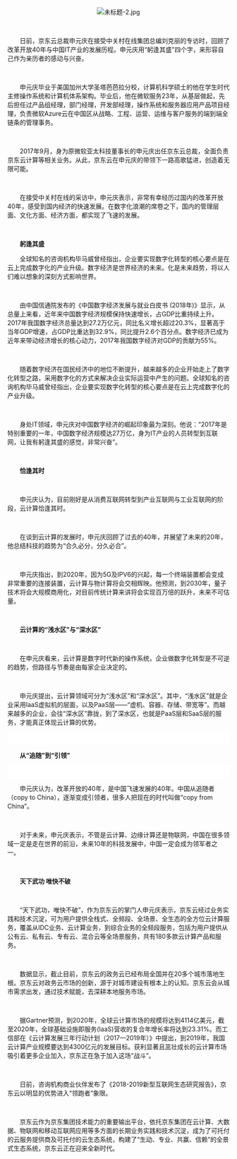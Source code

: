 <p style="text-indent: 2em;"><br/></p>
<p style="text-align: center;"><img src="//img1.jcloudcs.com/cms/f1d9682d-30e6-43aa-abc1-843837357fa320190424183023.jpg" title="" alt="未标题-2.jpg"/></p>
<p style="text-indent: 2em;"><br/></p>
<p style="text-indent: 2em;">日前，京东云总裁申元庆在接受中关村在线集团总编刘克丽的专访时，回顾了改革开放40年与中国IT产业的发展历程。申元庆用“躬逢其盛”四个字，来形容自己作为亲历者的感动与兴奋。</p>
<p style="text-indent: 2em;"><br/></p>
<p style="text-indent: 2em;">申元庆毕业于美国加州大学圣塔芭芭拉分校，计算机科学硕士的他在学生时代主修操作系统和计算机体系架构。毕业后，他在微软服务23年，从基层做起，先后担任过产品组经理，部门经理，开发部经理，操作系统和服务器应用产品项目经理，负责微软Azure云在中国区从战略、工程、运营、运维与客户服务的端到端全链条的管理事务。</p>
<p style="text-indent: 2em;"><span style="text-indent: 2em;"><br/></span></p>
<p style="text-indent: 2em;"><span style="text-indent: 2em;">2017年9月，身为原微软亚太科技董事长的申元庆出任京东云总裁，全面负责京东云计算等相关业务。从此，京东云在申元庆的带领下一路高歌猛进，创造着无限可能。</span><br/></p>
<p style="text-indent: 2em;"><span style="text-indent: 2em;"><br/></span></p>
<p style="text-indent: 2em;"><span style="text-indent: 2em;">在接受中关村在线的采访中，申元庆表示，非常有幸经历过国内的改革开放40年，感受到国内经济的快速发展。在数字化浪潮的席卷之下，国内的管理层面、文化方面、经济方面，都实现了飞速的发展。</span><br/></p>
<p style="text-indent: 2em;"><span style="text-indent: 2em;"><br/></span></p>
<p style="text-indent: 2em;"><strong>躬逢其盛</strong><br/></p>
<p style="text-indent: 2em;">全球知名的咨询机构毕马威曾经指出，企业要实现数字化转型的核心要点是在云上完成数字化的产业升级。数字经济是世界经济的未来。化是未来趋势，将以人们难以想象的深刻方式影响世界。</p>
<p style="text-indent: 2em;"><span style="text-indent: 2em;"><br/></span></p>
<p style="text-indent: 2em;"><span style="text-indent: 2em;">由中国信通院发布的《中国数字经济发展与就业白皮书 (2018年)》显示，从总量上来看，近年来中国数字经济规模保持快速增长，占GDP比重持续上升。2017年我国数字经济总量达到27.2万亿元，同比名义增长超过20.3%，显著高于当年GDP增速，占GDP比重达到32.9%，同比提升2.6个百分点。数字经济已成为近年来带动经济增长的核心动力，2017年我国数字经济对GDP的贡献为55%。</span><br/></p>
<p style="text-indent: 2em;"><span style="text-indent: 2em;"><br/></span></p>
<p style="text-indent: 2em;">随着数字经济在国民经济中的地位不断提升，越来越多的企业开始走上了数字化转型之路，采用数字化的方式来解决企业实际运营中产生的问题。全球知名的咨询机构毕马威曾经指出，企业要实现数字化转型的核心要点是在云上完成数字化的产业升级。</p>
<p style="text-indent: 2em;"><br/></p>
<p style="text-indent: 2em;">身处IT领域，申元庆对中国数字经济的崛起印象最为深刻。他说：“2017年是特别重要的一年，中国数字经济规模达27万亿，身为IT产业的人员转型到互联网，让我有躬逢其盛的感觉，非常兴奋”。</p>
<p style="text-indent: 2em;"><span style="text-indent: 2em;"><br/></span></p>
<p style="text-indent: 2em;"><strong>恰逢其时</strong><br/></p>
<p style="text-indent: 2em;"><span style="text-indent: 2em;"><br/></span></p>
<p style="text-indent: 2em;"><span style="text-indent: 2em;">申元庆认为，</span><span style="text-indent: 2em;">目前刚好是从消费互联网转型到产业互联网与工业互联网的阶段，云计算恰逢其时</span><span style="text-indent: 2em;">。</span><br/></p>
<p style="text-indent: 2em;"><span style="text-indent: 2em;"><br/></span></p>
<p style="text-indent: 2em;">在谈到云计算的发展时，申元庆回顾了过去的40年，并展望了未来的20年，他总结科技的趋势为“合久必分，分久必合”。</p>
<p style="text-indent: 2em;"><span style="text-indent: 2em;"><br/></span></p>
<p style="text-indent: 2em;"><span style="text-indent: 2em;">申元庆指出，到2020年，因为5G及IPV6的兴起，每一个终端装置都会变成非常重要的连接装置，云计算与物计算将会交相辉映。他预测，到2030年，量子技术将会大规模商用化，对目前传统计算来讲将会实现百万倍的跃升，未来不可估量。</span><br/></p>
<p style="text-indent: 2em;"><span style="text-indent: 2em;"><br/></span></p>
<p style="text-indent: 2em;"><strong>云计算的“浅水区”与“深水区”</strong></p>
<p style="text-indent: 2em;"><br/></p>
<p style="text-indent: 2em;">在申元庆看来，云计算是数字时代新的操作系统，企业做数字化转型是不可逆的趋势，但路径与节奏是由每家企业决定的。</p>
<p style="text-indent: 2em;"><br/></p>
<p style="text-indent: 2em;">申元庆提出，云计算领域可分为“浅水区”和“深水区”。其中，“浅水区”就是企业采用IaaS虚拟机的层面，以及PaaS层——“虚机、容器、存储、带宽等”。而越来越多的企业，会往“深水区”靠拢，到了深水区，也就是PaaS层和SaaS层的服务，才能真正体现云计算的优势。</p>
<p style="margin-top: 0px; margin-bottom: 0px; padding: 0px; max-width: 100%; box-sizing: border-box; clear: both; min-height: 1em; color: rgb(22, 21, 21); font-family: -apple-system-font, BlinkMacSystemFont, &quot;Helvetica Neue&quot;, &quot;PingFang SC&quot;, &quot;Hiragino Sans GB&quot;, &quot;Microsoft YaHei UI&quot;, &quot;Microsoft YaHei&quot;, Arial, sans-serif; font-size: 15px; font-variant-numeric: normal; font-variant-east-asian: normal; letter-spacing: 0.544px; line-height: 27px; text-align: justify; white-space: normal; widows: 1; background-color: rgb(255, 255, 255); overflow-wrap: break-word !important;"><span style="text-indent: 2em; font-family: sans-serif; font-size: 16px;"><br/></span></p>
<p style="text-indent: 2em;"><strong>从“追随”到“引领”</strong></p>
<p style="margin-top: 0px; margin-bottom: 0px; padding: 0px; max-width: 100%; box-sizing: border-box; clear: both; min-height: 1em; color: rgb(22, 21, 21); font-family: -apple-system-font, BlinkMacSystemFont, &quot;Helvetica Neue&quot;, &quot;PingFang SC&quot;, &quot;Hiragino Sans GB&quot;, &quot;Microsoft YaHei UI&quot;, &quot;Microsoft YaHei&quot;, Arial, sans-serif; font-size: 15px; font-variant-numeric: normal; font-variant-east-asian: normal; letter-spacing: 0.544px; line-height: 27px; text-align: justify; white-space: normal; widows: 1; background-color: rgb(255, 255, 255); text-indent: 2em; overflow-wrap: break-word !important;"><span style="text-indent: 2em; font-family: sans-serif; font-size: 16px;"><br/></span></p>
<p style="text-indent: 2em;">申元庆认为，改革开放的40年，是中国飞速发展的40年。中国从追随者（copy to China），逐渐变成引领者，很多人把现在的时代叫做“copy from China”。</p>
<p style="text-indent: 2em;"><br/></p>
<p style="text-indent: 2em;">对于未来，申元庆表示，不管是云计算、边缘计算还是物联网，中国在很多领域一定是走在世界的前沿，未来10年的科技发展中，中国一定会成为领军者之一。</p>
<p style="text-indent: 2em;"><span style="text-indent: 2em;"><br/></span></p>
<p style="text-indent: 2em;"><strong>天下武功 唯快不破</strong><br/></p>
<p style="text-indent: 2em;"><span style="text-indent: 2em;"><br/></span></p>
<p style="text-indent: 2em;">“天下武功，唯快不破”，作为京东云的掌门人申元庆表示，京东云经过业务实践和技术沉淀，可为用户提供全栈式、全频段、全场景、全生态的全方位云计算服务，覆盖从IDC业务、云计算业务，到综合业务的全频段服务，包括为用户提供从公有云、私有云、专有云、混合云等全场景服务，共有180多款云计算产品和服务。</p>
<p style="text-indent: 2em;"><br/></p>
<p style="text-indent: 2em;">数据显示，截止目前，京东云的政务云已经布局全国并在20多个城市落地生根。京东云对政务云市场的创新，源于对城市建设有根本上的认知。京东云会从城市需求出发，通过技术赋能，去深耕本地服务市场。</p>
<p style="text-indent: 2em;"><span style="text-indent: 2em;"><br/></span></p>
<p style="text-indent: 2em;"><span style="text-indent: 2em;">据Gartner预测，到2020年，全球云计算市场的规模将达到4114亿美元，截至2020年，全球基础设施即服务(IaaS)营收的复合年增长率将达到23.31%。而工信部在《云计算发展三年行动计划（2017—2019年）》中提出，到2019年，我国云计算产业规模要达到4300亿元的发展目标。获利显著且茁壮成长的云计算市场吸引着更多企业加入，京东正在急于加入这场“战斗”。</span><br/></p>
<p style="text-indent: 2em;"><span style="text-indent: 2em;"><br/></span></p>
<p style="text-indent: 2em;">日前，咨询机构商业伙伴发布了《2018-2019新型互联网生态研究报告》，京东云以明显的优势进入“领跑者”象限。</p>
<p style="text-indent: 2em;"><br/></p>
<p style="text-indent: 2em;">京东云作为京东集团技术能力的重要输出平台，依托京东集团在云计算、大数据、物联网和移动互联网应用等多方面的长期业务实践和技术沉淀，成为了可托付的云服务提供商及可托付的云生态系统，构建了“生动、专业、共赢、信赖”的全景式生态系统，京东云正在迎来全新时代。</p>
<p style="text-indent: 2em;"><br/></p>
<p style="text-indent: 2em;"><br/></p>
<p style="text-indent: 2em;"><br/></p>
<p><br/></p>
